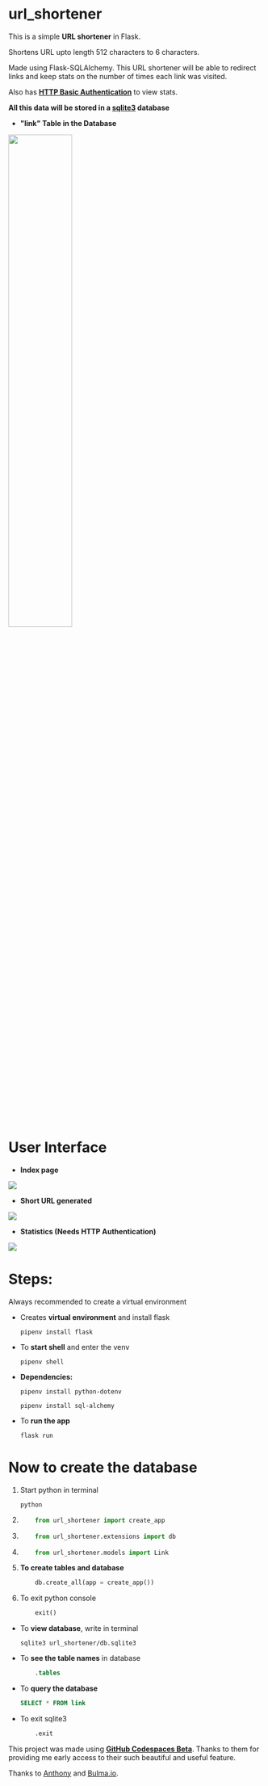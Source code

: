 # url_shortener


This is a simple **URL shortener** in Flask.

Shortens URL upto length 512 characters to 6 characters.

Made using Flask-SQLAlchemy. This URL shortener will be able to redirect links and keep stats on the number of times each link was visited.

Also has **[HTTP Basic Authentication](https://web.archive.org/web/20190128010144/http://flask.pocoo.org/snippets/8/)** to view stats.

**All this data will be stored in a [sqlite3](https://www.sqlite.org/index.html) database**


* **"link" Table in the Database**
<img src="https://github.com/ksh168/url_shortener/blob/master/link%20table.png" width="50%" height="50%">




# User Interface

* **Index page**
<img src="https://raw.githubusercontent.com/ksh168/url_shortener/master/screenshots/Index.png">

* **Short URL generated**
<img src="https://raw.githubusercontent.com/ksh168/url_shortener/master/screenshots/short%20url%20generated.png">

* **Statistics (Needs HTTP Authentication)**
<img src="https://raw.githubusercontent.com/ksh168/url_shortener/master/screenshots/stats.png">







# Steps:

Always recommended to create a virtual environment

* Creates **virtual environment** and install flask

	```pipenv install flask```

* To **start shell** and enter the venv

	```pipenv shell```

* **Dependencies:**

	```pipenv install python-dotenv```

	```pipenv install sql-alchemy```

* To **run the app**

	```flask run```


# Now to create the database
1. Start python in terminal

	```python```

2.
	```python
		from url_shortener import create_app
	```

3.
	```python
		from url_shortener.extensions import db
	```

4.
	```python
		from url_shortener.models import Link
	```

5. **To create tables and database**

	```python
		db.create_all(app = create_app())
	```

6. To exit python console

	```python
		exit()
	```


* To **view database**, write in terminal

	`sqlite3 url_shortener/db.sqlite3`

* To **see the table names** in database

	```sql
		.tables
	```


* To **query the database**

	```sql
	SELECT * FROM link
	```

* To exit sqlite3

	```sql
		.exit
	```






This project was made using **[GitHub Codespaces Beta](https://github.com/features/codespaces)**. Thanks to them for providing me early access to their such beautiful and useful feature.

Thanks to [Anthony](https://github.com/PrettyPrinted) and [Bulma.io](https://bulma.io/).
